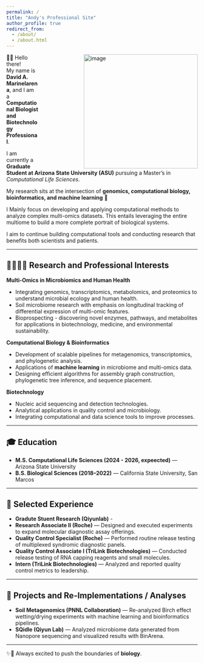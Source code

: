 ```yaml
---
permalink: /
title: "Andy's Professional Site"
author_profile: true
redirect_from: 
  - /about/
  - /about.html
---
```


<img width="300" height="300" alt="image" src="https://github.com/user-attachments/assets/2f243e9d-dc8c-4765-99ff-3b66a59876d0" style="float: right; margin-left: 120px; margin-right: 0;" />

👋🏼 Hello there!  
My name is **David A. Marinelarena**, and I am a **Computational Biologist and Biotechnology Professional**.  

I am currently a **Graduate Student at Arizona State University (ASU)** pursuing a Master’s in *Computational Life Sciences*.

My research sits at the intersection of **genomics, computational biology, bioinformatics, and machine learning** 🧬

I Mainly focus on developing and applying computational methods to analyze complex multi-omics datasets. 
This entails leveraging the entire multiome to build a more complete portrait of biological systems.  

I aim to continue building computational tools and conducting research that benefits both scientists and patients.  

---

## 🔬👨🏻‍🔬 Research and Professional Interests

**Multi-Omics in Microbiomics and Human Health**  
- Integrating genomics, transcriptomics, metabolomics, and proteomics to understand microbial ecology and human health.  
- Soil microbiome research with emphasis on longitudinal tracking of differential expression of multi-omic features.
- Bioprospecting - discovering novel enzymes, pathways, and metabolites for applications in biotechnology, medicine, and environmental sustainability.  

**Computational Biology & Bioinformatics**  
- Development of scalable pipelines for metagenomics, transcriptomics, and phylogenetic analysis.  
- Applications of **machine learning** in microbiome and multi-omics data.  
- Designing efficient algorithms for assembly graph construction, phylogenetic tree inference, and sequence placement.  

**Biotechnology**   
- Nucleic acid sequencing and detection technologies.  
- Analytical applications in quality control and microbiology.
- Integrating computational and data science tools to improve processes.  

---

## 🎓 Education
  
- **M.S. Computational Life Sciences (2024 - 2026, expeected)** — Arizona State University  
- **B.S. Biological Sciences (2018–2022)** — California State University, San Marcos  

---

## 💼 Selected Experience

- **Gradute Stuent Research (Qiyunlab)** -   
- **Research Associate II (Roche)** — Designed and executed experiments to expand molecular diagnostic assay offerings.
- **Quality Control Specialist (Roche)** — Performed routine release testing of multiplexed syndromic diagnostic panels.  
- **Quality Control Associate I (TriLink Biotechnologies)** — Conducted release testing of RNA capping reagents and small molecules.  
- **Intern (TriLink Biotechnologies)** — Analyzed and reported quality control metrics to leadership.  

---

## 📂 Projects and Re-Implementations / Analyses

- **Soil Metagenomics (PNNL Collaboration)** — Re-analyzed Birch effect wetting/drying experiments with machine learning and bioinformatics pipelines.  
- **SQidle (Qiyun Lab)** — Analyzed microbiome data generated from Nanopore sequencing and visualized results with BinArena.  

---

✨🧬 Always excited to push the boundaries of **biology**.
